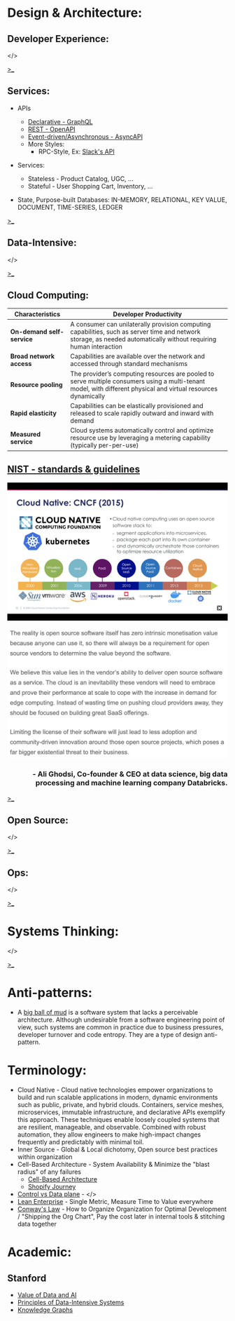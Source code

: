# Design & Architecture:

## Developer Experience:
</>

[>_](https://github.com/ankumar/Architecture/blob/master/Patterns/Developer%20Experience.md)

## Services:
- APIs
    * [Declarative - GraphQL](https://reactjs.org/blog/2015/05/01/graphql-introduction.html)
    * [REST - OpenAPI](https://github.com/OAI/OpenAPI-Specification/)
    * [Event-driven/Asynchronous - AsyncAPI](https://www.asyncapi.com/)
    * More Styles:
      * RPC-Style, Ex: [Slack's API](https://api.slack.com/web)
    
- Services: 
    * Stateless - Product Catalog, UGC, ...
    * Stateful - User Shopping Cart, Inventory, ...
- State, Purpose-built Databases: IN-MEMORY, RELATIONAL, KEY VALUE, DOCUMENT, TIME-SERIES, LEDGER

[>_](https://github.com/ankumar/Architecture/blob/master/Patterns/Services.md)

## Data-Intensive:
</>

[>_](https://github.com/ankumar/Architecture/blob/master/Patterns/Data-Intensive.md)
  
## Cloud Computing:
| **Characteristics** | **Developer Productivity** |
|------------------------| ---------------------------------------------------------------------------------------------|
| **On-demand self-service** | A consumer can unilaterally provision computing capabilities, such as server time and network storage, as needed automatically without requiring human interaction |
|**Broad network access**|Capabilities are available over the network and accessed through standard mechanisms|
|**Resource pooling**|The provider’s computing resources are pooled to serve multiple consumers using a multi-tenant model, with different physical and virtual resources dynamically|
|**Rapid elasticity**|Capabilities can be elastically provisioned and released to scale rapidly outward and inward with demand|
|**Measured service**|Cloud systems automatically control and optimize resource use by leveraging a metering capability (typically per-per-use)|
## [NIST - standards & guidelines](https://nvlpubs.nist.gov/nistpubs/Legacy/SP/nistspecialpublication800-145.pdf)
![](https://github.com/ankumar/Architecture/blob/master/images/CNCF.png)<p align="center"> </p>
[![Opensource's value and collaborating with cloud vendors](https://github.com/ankumar/Architecture/blob/master/images/databricks-opensource.png)](https://dbricks.co/ex200221a, "")
### <p align="right"><b>- Ali Ghodsi, Co-founder & CEO at data science, big data processing and machine learning company Databricks.</b></p>


[>_](https://github.com/ankumar/Architecture/blob/master/Patterns/Cloud%20Computing.md)
 
## Open Source:
</>

[>_](https://github.com/ankumar/Architecture/blob/master/Patterns/Open%20Source.md)

## Ops:
</>

[>_](https://github.com/ankumar/Architecture/blob/master/Patterns/Ops.md)

# Systems Thinking:
</>

[>_](https://github.com/ankumar/Architecture/blob/master/Patterns/%20Systems%20Thinking.md)


# Anti-patterns:
* A [big ball of mud](http://www.laputan.org/mud/) is a software system that lacks a perceivable architecture. Although undesirable from a software engineering point of view, such systems are common in practice due to business pressures, developer turnover and code entropy. They are a type of design anti-pattern.

# Terminology:
* Cloud Native - Cloud native technologies empower organizations to build and run scalable applications in modern, dynamic environments such as public, private, and hybrid clouds. Containers, service meshes, microservices, immutable infrastructure, and declarative APIs exemplify this approach. These techniques enable loosely coupled systems that are resilient, manageable, and observable. Combined with robust automation, they allow engineers to make high-impact changes frequently and predictably with minimal toil.
* Inner Source - Global & Local dichotomy, Open source best practices within organization
* Cell-Based Architecture - System Availability & Minimize the "blast radius" of any failures
   * [Cell-Based Architecture](https://github.com/wso2/reference-architecture/blob/master/reference-architecture-cell-based.md)
   * [Shopify Journey](https://engineering.shopify.com/blogs/engineering/e-commerce-at-scale-inside-shopifys-tech-stack)
* [Control vs Data plane](http://www.cs.cmu.edu/~4D/papers/greenberg-ccr05.pdf) - </>
* [Lean Enterprise](https://learning.oreilly.com/library/view/lean-enterprise/9781491946527/) - Single Metric, Measure Time to Value everywhere
* [Conway's Law](http://www.melconway.com/Home/Conways_Law.html) - How to Organize Organization for Optimal Development / "Shipping the Org Chart",  Pay the cost later in internal tools & stitching data together

# Academic:
## Stanford
 * [Value of Data and AI](https://canvas.stanford.edu/courses/114221)
 * [Principles of Data-Intensive Systems](http://web.stanford.edu/class/cs245/) 
 * [Knowledge Graphs](https://web.stanford.edu/class/cs520/)
